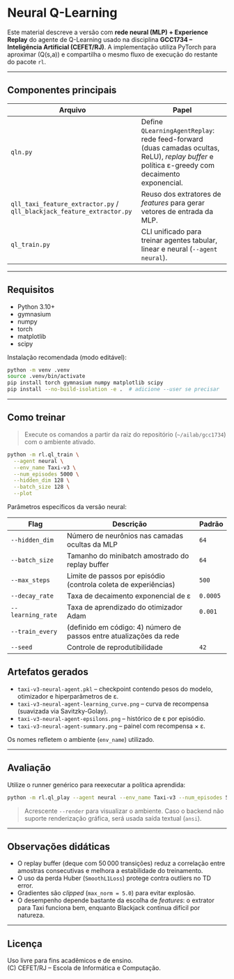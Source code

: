 # Neural Q-Learning

Este material descreve a versão com **rede neural (MLP) + Experience Replay** do agente de Q-Learning usado na disciplina **GCC1734 – Inteligência Artificial (CEFET/RJ)**. A implementação utiliza PyTorch para aproximar \(Q(s,a)\) e compartilha o mesmo fluxo de execução do restante do pacote `rl`.

---

## Componentes principais

| Arquivo | Papel |
| ------- | ----- |
| `qln.py` | Define `QLearningAgentReplay`: rede feed-forward (duas camadas ocultas, ReLU), *replay buffer* e política ε-greedy com decaimento exponencial. |
| `qll_taxi_feature_extractor.py` / `qll_blackjack_feature_extractor.py` | Reuso dos extratores de *features* para gerar vetores de entrada da MLP. |
| `ql_train.py` | CLI unificado para treinar agentes tabular, linear e neural (`--agent neural`). |

---

## Requisitos

- Python 3.10+
- gymnasium
- numpy
- torch
- matplotlib
- scipy

Instalação recomendada (modo editável):

```bash
python -m venv .venv
source .venv/bin/activate
pip install torch gymnasium numpy matplotlib scipy
pip install --no-build-isolation -e .  # adicione --user se precisar
```

---

## Como treinar

> Execute os comandos a partir da raiz do repositório (`~/ailab/gcc1734`) com o ambiente ativado.

```bash
python -m rl.ql_train \
  --agent neural \
  --env_name Taxi-v3 \
  --num_episodes 5000 \
  --hidden_dim 128 \
  --batch_size 128 \
  --plot
```

Parâmetros específicos da versão neural:

| Flag | Descrição | Padrão |
| ---- | --------- | ------ |
| `--hidden_dim` | Número de neurônios nas camadas ocultas da MLP | `64` |
| `--batch_size` | Tamanho do minibatch amostrado do replay buffer | `64` |
| `--max_steps` | Limite de passos por episódio (controla coleta de experiências) | `500` |
| `--decay_rate` | Taxa de decaimento exponencial de ε | `0.0005` |
| `--learning_rate` | Taxa de aprendizado do otimizador Adam | `0.001` |
| `--train_every` | (definido em código: 4) número de passos entre atualizações da rede |
| `--seed` | Controle de reprodutibilidade | `42` |

## Artefatos gerados

- `taxi-v3-neural-agent.pkl` – checkpoint contendo pesos do modelo, otimizador e hiperparâmetros de ε.
- `taxi-v3-neural-agent-learning_curve.png` – curva de recompensa (suavizada via Savitzky-Golay).
- `taxi-v3-neural-agent-epsilons.png` – histórico de ε por episódio.
- `taxi-v3-neural-agent-summary.png` – painel com recompensa × ε.

Os nomes refletem o ambiente (`env_name`) utilizado.

---

## Avaliação

Utilize o runner genérico para reexecutar a política aprendida:

```bash
python -m rl.ql_play --agent neural --env_name Taxi-v3 --num_episodes 5 --max_steps 500
```

> Acrescente `--render` para visualizar o ambiente. Caso o backend não suporte renderização gráfica, será usada saída textual (`ansi`).

---

## Observações didáticas

- O replay buffer (deque com 50 000 transições) reduz a correlação entre amostras consecutivas e melhora a estabilidade do treinamento.
- O uso da perda Huber (`SmoothL1Loss`) protege contra outliers no TD error.
- Gradientes são *clipped* (`max_norm = 5.0`) para evitar explosão.
- O desempenho depende bastante da escolha de *features*: o extrator para Taxi funciona bem, enquanto Blackjack continua difícil por natureza.

---

## Licença

Uso livre para fins acadêmicos e de ensino.  
(C) CEFET/RJ – Escola de Informática e Computação.
